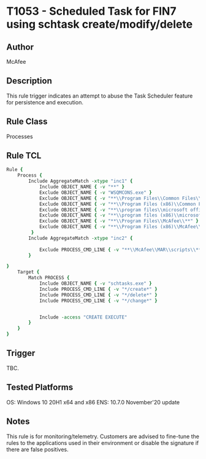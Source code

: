 # T1053 - Scheduled Task for FIN7 using schtask create/modify/delete

## Author
McAfee

## Description
This rule trigger indicates an attempt to abuse the Task Scheduler feature for persistence and execution.  

## Rule Class 
Processes

## Rule TCL
```tcl
Rule {
    Process {
        Include AggregateMatch -xtype "inc1" {
            Include OBJECT_NAME { -v "**" }
            Exclude OBJECT_NAME { -v "WSQMCONS.exe" }
            Exclude OBJECT_NAME { -v "**\\Program Files\\Common Files\\microsoft shared\\ClickToRun\\*.exe" }
            Exclude OBJECT_NAME { -v "**\\Program Files (x86)\\Common Files\\microsoft shared\\ClickToRun\\*.exe" }
            Exclude OBJECT_NAME { -v "**\\program files\\microsoft office\\**.exe" }
            Exclude OBJECT_NAME { -v "**\\program files (x86)\\microsoft office\\**.exe" }
			Exclude OBJECT_NAME { -v "**\\Program Files\\McAfee\\**" }
            Exclude OBJECT_NAME { -v "**\\Program Files (x86)\\McAfee\\**" }
         }
        Include AggregateMatch -xtype "inc2" {
       
            Exclude PROCESS_CMD_LINE { -v "**\\McAfee\\MAR\\scripts\\**" }
        }

}
    Target {
        Match PROCESS {
            Include OBJECT_NAME { -v "schtasks.exe" }    
            Include PROCESS_CMD_LINE { -v "*/create*" }
            Include PROCESS_CMD_LINE { -v "*/delete*" }
            Include PROCESS_CMD_LINE { -v "*/change*" }


            Include -access "CREATE EXECUTE"
        }
    }
}
```

## Trigger
TBC.

## Tested Platforms
OS: Windows 10 20H1 x64 and x86
ENS: 10.7.0 November'20 update

## Notes
This rule is for monitoring/telemetry. Customers are advised to fine-tune the rules to the applications used in their environment or disable the signature if there are false positives.